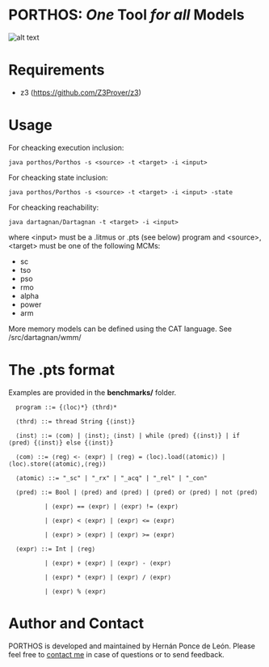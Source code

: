 # PORTHOS: _One_ Tool _for all_ Models

![alt text](https://github.com/hernanponcedeleon/PORTHOS/blob/master/dartagnan/extras/porthos_small.jpg)

Requirements
======
- z3 (https://github.com/Z3Prover/z3)

Usage
======
For cheacking execution inclusion:
```
java porthos/Porthos -s <source> -t <target> -i <input>
```
For cheacking state inclusion:
```
java porthos/Porthos -s <source> -t <target> -i <input> -state
```
For cheacking reachability:
```
java dartagnan/Dartagnan -t <target> -i <input>
```

where \<input> must be a .litmus or .pts (see below) program and \<source>, \<target> must be one of the following MCMs: 
- sc
- tso
- pso
- rmo
- alpha
- power
- arm

More memory models can be defined using the CAT language. See /src/dartagnan/wmm/

The .pts format
======

Examples are provided in the **benchmarks/** folder.
```
  program ::= {⟨loc⟩*} ⟨thrd⟩*

  ⟨thrd⟩ ::= thread String {⟨inst⟩}

  ⟨inst⟩ ::= ⟨com⟩ | ⟨inst⟩; ⟨inst⟩ | while ⟨pred⟩ {⟨inst⟩} | if ⟨pred⟩ {⟨inst⟩} else {⟨inst⟩}

  ⟨com⟩ ::= ⟨reg⟩ <- ⟨expr⟩ | ⟨reg⟩ = ⟨loc⟩.load(⟨atomic⟩) | ⟨loc⟩.store(⟨atomic⟩,⟨reg⟩)
  
  ⟨atomic⟩ ::= "_sc" | "_rx" | "_acq" | "_rel" | "_con"
  
  ⟨pred⟩ ::= Bool | ⟨pred⟩ and ⟨pred⟩ | ⟨pred⟩ or ⟨pred⟩ | not ⟨pred⟩ 
  
          | ⟨expr⟩ == ⟨expr⟩ | ⟨expr⟩ != ⟨expr⟩
          
          | ⟨expr⟩ < ⟨expr⟩ | ⟨expr⟩ <= ⟨expr⟩
          
          | ⟨expr⟩ > ⟨expr⟩ | ⟨expr⟩ >= ⟨expr⟩
  
  ⟨expr⟩ ::= Int | ⟨reg⟩
  
          | ⟨expr⟩ + ⟨expr⟩ | ⟨expr⟩ - ⟨expr⟩
  
          | ⟨expr⟩ * ⟨expr⟩ | ⟨expr⟩ / ⟨expr⟩
          
          | ⟨expr⟩ % ⟨expr⟩ 
  ```

Author and Contact
======
PORTHOS is developed and maintained by Hernán Ponce de León. Please feel free to [contact me]( mailto:ponce@fortiss.org) in case of questions or to send feedback.
